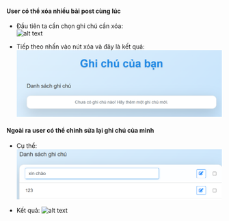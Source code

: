 #### User có thể xóa nhiều bài post cùng lúc

- Đầu tiên ta cần chọn ghi chú cần xóa:  
  ![alt text](images/chonanh)

- Tiếp theo nhấn vào nút xóa và đây là kết quả:
  ![alt text](images/ketqua.png)

#### Ngoài ra user có thể chỉnh sửa lại ghi chú của mình

- Cụ thể:
  ![alt text](images/chinhsua.png)

- Kết quả:
  ![alt text](images/resuts.png)
